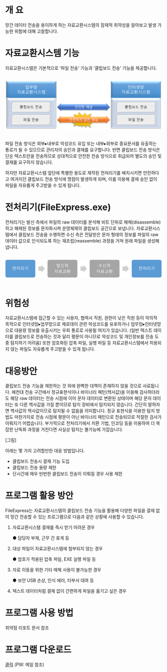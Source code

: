 # 개 요
망간 데이터 전송을 용이하게 하는 자료교환시스템의 잠재적 취약성을 알아보고 발생 가능한 위험에 대해 고찰합니다.

# 자료교환시스템 기능
자료교환시스템은 기본적으로 ‘파일 전송’ 기능과 ‘클립보드 전송’ 기능을 제공합니다.

<br>
<div align="center">
<img src="https://github.com/iscForum/iscRepos/blob/main/img/img1.png" width="600px" height="auto">
</div>
<br>

파일 전송 방식은 외부▸내부로 악성코드 유입 또는 내부▸외부로 중요문서를 유출하는 통로가 될 수 있으므로 관리자의 승인과 결재를 요구합니다. 반면 클립보드 전송 방식은 단순 텍스트만을 전송하므로 상대적으로 안전한 전송 방식으로 취급되어 별도의 승인 및 결재를 요구하지 않습니다.

하지만 자료교환시스템 앞단에 특별한 용도로 제작된 전처리기를 배치시키면 안전하다고 여겨지던 클립보드 전송 방식에 맹점이 발생하게 되며, 이를 이용해 결재 승인 없이 파일을 자유롭게 주고받을 수 있게 됩니다.

# 전처리기(FileExpress.exe)
전처리기는 발신 측에서 파일의 raw 데이터를 분석해 비트 단위로 해체(disassemble)하고 해체된 정보를 문자화시켜 운영체제의 클립보드 공간으로 보냅니다. 자료교환시스템에서 클립보드 전송을 수행하면 수신 측은 전달받은 문자 형태의 정보를 파일의 raw 데이터 값으로 인식되도록 하는 재조립(reassemble) 과정을 거쳐 원래 파일을 생성해냅니다.

<br>
<div align="center">
<img src="https://github.com/iscForum/iscRepos/blob/main/img/img2.png" width="600px" height="auto">
</div>
<br>

# 위험성
자료교환시스템에 접근할 수 있는 사용자, 협력사 직원, 권한이 낮은 직원 등이 악의적 목적으로 인터넷망▸업무망으로 제로데이 관련 악성코드를 유포하거나 업무망▸인터넷망으로 대용량 정보를 유출시키는 우회 통로로 사용될 여지가 있습니다. (일반 텍스트 데이터를 클립보드로 전송하는 것과 달리 평문이 아니므로 악성코드 및 개인정보를 전송 도중 탐지하기 어려움) 또한 암호화된 압축 파일, 실행 파일 등 자료교환시스템에서 허용되지 않는 파일도 자유롭게 주고받을 수 있게 됩니다.

# 대응방안
클립보드 전송 기능을 제한하는 것 외에 완벽한 대책이 존재하지 않을 것으로 사료됩니다. 예컨대 전송 구간에서 정규표현식이나 바이너리 패턴(헥사값)을 이용해 검사하더라도 해당 raw 데이터는 전송 시점에 이미 문자 데이터로 변환된 상태이며 해당 문자 데이터는 또 다른 헥사값을 가질 뿐이므로 탐지 장비에서 탐지되지 않습니다. 간단히 말하자면 헥사값의 헥사값이므로 탐지될 수 없음을 의미합니다. 정규 표현식을 이용한 탐지 방법도 마찬가지로 전송 시점에 평문이 아닌 바이너리 패턴으로 전송되므로 적절한 검사가 이뤄지기 어렵습니다. 부가적으로 전처리기에서 치환 기법, 인코딩 등을 이용하여 더 복잡한 난독화 과정을 거친다면 사실상 탐지는 불가능에 가깝습니다.

[그림]

아래는 몇 가지 고려할만한 대응 방법입니다.
* 클립보드 전송시 결재 기능 도입
* 클립보드 전송 용량 제한
* 단시간에 매우 빈번한 클립보드 전송이 이뤄질 경우 사용 제한

# 프로그램 활용 방안
FileExpress는 자료교환시스템의 클립보드 전송 기능을 활용해 다양한 파일을 결재 없이 망간 전송할 수 있는 프로그램으로 다음과 같은 상황에 사용할 수 있습니다.
1. 자료교환시스템 결재를 즉시 받기 어려운 경우

    ● 담당자 부재, 근무 간 휴게 등
  
2. 대상 파일이 자료교환시스템에 첨부되지 않는 경우

    ● 암호가 적용된 압축 파일, EXE 실행 파일 등
  
3. 자료 이동을 위한 기타 매체 사용이 불가능한 경우

    ● 보안 USB 손상, 인식 에러, 타부서 대여 등
  
4. 텍스트 데이터처럼 결재 없이 간편하게 파일을 옮기고 싶은 경우

# 프로그램 사용 방법
취약점 리포트 문서 참조

# 프로그램 다운로드
[클릭](https://url.kr/3ckx1d) \(PW: 메일 참조\)
